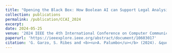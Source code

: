 ```yaml
---
title: "Opening the Black Box: How Boolean AI can Support Legal Analysis"
collection: publications
permalink: /publication/CCAI_2024
excerpt: 
date: 2024-05-25
venue: '2024 IEEE the 4th International Conference on Computer Communication and Artificial Intelligence (CCAI)'
paperurl: 'https://ieeexplore.ieee.org/abstract/document/10603017'
citation: 'G. Garzo, S. Ribes and <b><u>A. Palumbo</u></b> (2024). &quot;Opening the Black Box: How Boolean AI can Support Legal Analysis.&quot; <i>2024 IEEE the 4th International Conference on Computer Communication and Artificial Intelligence (CCAI)</i>.'
---
```


